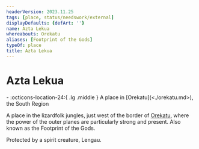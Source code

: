 ```yaml
---
headerVersion: 2023.11.25
tags: [place, status/needswork/external]
displayDefaults: {defArt: ''}
name: Azta Lekua
whereabouts: Orekatu
aliases: [Footprint of the Gods]
typeOf: place
title: Azta Lekua
---
```

# Azta Lekua
<div class="grid cards ext-narrow-margin ext-one-column" markdown>
-    :octicons-location-24:{ .lg .middle } A place in [Orekatu](<./orekatu.md>), the South Region  
</div>




A place in the lizardfolk jungles, just west of the border of [Orekatu](<./orekatu.md>), where the power of the outer planes are particularly strong and present. Also known as the Footprint of the Gods. 

Protected by a spirit creature, Lengau.

